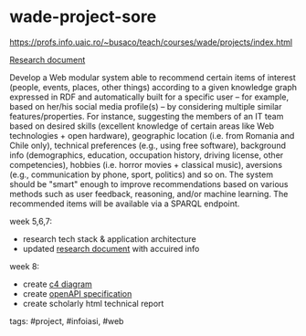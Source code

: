 # wade-project-sore
https://profs.info.uaic.ro/~busaco/teach/courses/wade/projects/index.html  


[Research document](https://docs.google.com/document/d/1qIsON8y7oZpKrMkgXSP5CNOAQ-3BejJyP-A1m7TYwiA)


Develop a Web modular system able to recommend certain items of interest (people, events, places, other things) according to a given knowledge graph expressed in RDF and automatically built for a specific user – for example, based on her/his social media profile(s) – by considering multiple similar features/properties. For instance, suggesting the members of an IT team based on desired skills (excellent knowledge of certain areas like Web technologies + open hardware), geographic location (i.e. from Romania and Chile only), technical preferences (e.g., using free software), background info (demographics, education, occupation history, driving license, other competencies), hobbies (i.e. horror movies + classical music), aversions (e.g., communication by phone, sport, politics) and so on. The system should be "smart" enough to improve recommendations based on various methods such as user feedback, reasoning, and/or machine learning. The recommended items will be available via a SPARQL endpoint.


week 5,6,7:
- research tech stack & application architecture
- updated [research document](https://docs.google.com/document/d/1qIsON8y7oZpKrMkgXSP5CNOAQ-3BejJyP-A1m7TYwiA) with accuired info

week 8:
- create [c4 diagram](https://docs.google.com/document/d/1qIsON8y7oZpKrMkgXSP5CNOAQ-3BejJyP-A1m7TYwiA/edit#heading=h.htqjgmdct2vc)
- create [openAPI specification](https://docs.google.com/document/d/1qIsON8y7oZpKrMkgXSP5CNOAQ-3BejJyP-A1m7TYwiA/edit#heading=h.7fu2rv31llx7)
- create scholarly html technical report 


tags: #project, #infoiasi, #web

